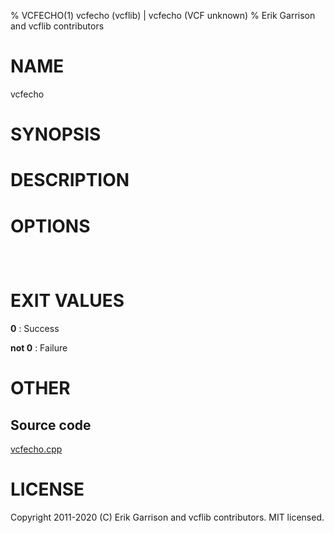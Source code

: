 % VCFECHO(1) vcfecho (vcflib) | vcfecho (VCF unknown)
% Erik Garrison and vcflib contributors

# NAME

vcfecho

# SYNOPSIS



# DESCRIPTION



# OPTIONS

```



```



# EXIT VALUES

**0**
: Success

**not 0**
: Failure

# OTHER

## Source code

[vcfecho.cpp](https://github.com/vcflib/vcflib/blob/master/src/vcfecho.cpp)

# LICENSE

Copyright 2011-2020 (C) Erik Garrison and vcflib contributors. MIT licensed.

<!--
  Created with ./scripts/bin2md.rb scripts/bin2md-template.erb
-->
